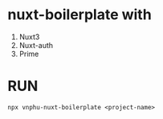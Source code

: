 # nuxt-boilerplate with
1. Nuxt3
1. Nuxt-auth
1. Prime

# RUN 
```
npx vnphu-nuxt-boilerplate <project-name>
```